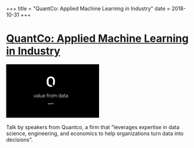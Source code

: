 +++
title = "QuantCo: Applied Machine Learning in Industry"
date = 2018-10-31
+++

# [QuantCo: Applied Machine Learning in Industry](https://www.facebook.com/events/246057766258594/)

<img src = "/2018/quantco.jpg" height=20% width=50%> 

Talk by speakers from Quantco, a firm that "leverages expertise in data science, engineering, and economics to help organizations turn data into decisions".
